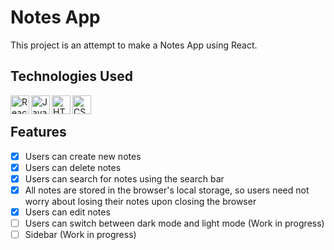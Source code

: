 # Notes App

This project is an attempt to make a Notes App using React.

## Technologies Used

<img src="https://upload.wikimedia.org/wikipedia/commons/thumb/a/a7/React-icon.svg/2300px-React-icon.svg.png" height=30px align="left" alt="React.js">
<img src="http://3con14.biz/code/_data/js/intro/js-logo.png" height=30px align="left" alt="JavaScript">
<img src="https://upload.wikimedia.org/wikipedia/commons/thumb/8/82/Devicon-html5-plain.svg/640px-Devicon-html5-plain.svg.png" height=30px align="left" alt="HTML">
<img src="https://upload.wikimedia.org/wikipedia/commons/thumb/6/62/CSS3_logo.svg/640px-CSS3_logo.svg.png" height=30px align="left" alt="CSS">

<br>

## Features

-   [x] Users can create new notes
-   [x] Users can delete notes
-   [x] Users can search for notes using the search bar
-   [x] All notes are stored in the browser's local storage, so users need not worry about losing their notes upon closing the browser
-   [x] Users can edit notes
-   [ ] Users can switch between dark mode and light mode (Work in progress)
-   [ ] Sidebar (Work in progress)
